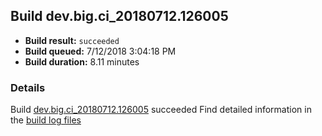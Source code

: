 ## Build dev.big.ci_20180712.126005
- **Build result:** `succeeded`
- **Build queued:** 7/12/2018 3:04:18 PM
- **Build duration:** 8.11 minutes
### Details
Build [dev.big.ci_20180712.126005](https://winappstudio.visualstudio.com/web/build.aspx?pcguid=a4ef43be-68ce-4195-a619-079b4d9834c2&builduri=vstfs%3a%2f%2f%2fBuild%2fBuild%2f26005) succeeded
Find detailed information in the [build log files](https://uwpctdiags.blob.core.windows.net/buildlogs/dev.big.ci_20180712.126005_logs.zip)
